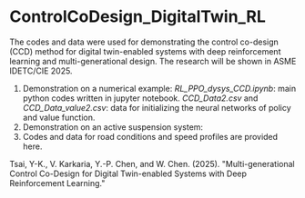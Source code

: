 # ControlCoDesign_DigitalTwin_RL
The codes and data were used for demonstrating the control co-design (CCD) method for digital twin-enabled systems with deep reinforcement learning and multi-generational design. The research will be shown in ASME IDETC/CIE 2025.
1. Demonstration on a numerical example:
   *RL_PPO_dysys_CCD.ipynb*: main python codes written in jupyter notebook.
   *CCD_Data2.csv* and *CCD_Data_value2.csv*: data for initializing the neural networks of policy and value function.
3. Demonstration on an active suspension system:
4. Codes and data for road conditions and speed profiles are provided here.  

Tsai, Y-K., V. Karkaria, Y.-P. Chen, and W. Chen. (2025). "Multi-generational Control Co-Design for Digital Twin-enabled Systems with Deep Reinforcement Learning."

